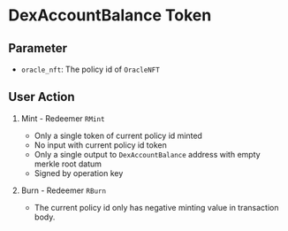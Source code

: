 # DexAccountBalance Token

## Parameter

- `oracle_nft`: The policy id of `OracleNFT`

## User Action

1. Mint - Redeemer `RMint`

   - Only a single token of current policy id minted
   - No input with current policy id token
   - Only a single output to `DexAccountBalance` address with empty merkle root datum
   - Signed by operation key

2. Burn - Redeemer `RBurn`

   - The current policy id only has negative minting value in transaction body.
